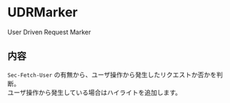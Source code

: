 # UDRMarker

User Driven Request Marker

## 内容

`Sec-Fetch-User` の有無から、ユーザ操作から発生したリクエストか否かを判断。  
ユーザ操作から発生している場合はハイライトを追加します。
